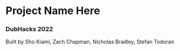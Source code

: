# Project Name Here
### DubHacks 2022

Built by Sho Kiami, Zach Chapman, Nicholas Bradley, Stefan Todoran